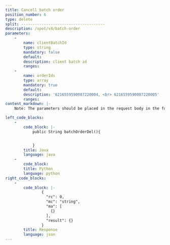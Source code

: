 ```yaml
---
title: Cancell batch order
position_number: 6
type: delete
split: -------------------------------------
description: /spot/v4/batch-order
parameters:
    -
        name: clientBatchId
        type: string
        mandatory: false
        default:
        description: client batch id
        ranges:
    -
        name: orderIds
        type: array
        mandatory: true
        default:
        description: '6216559590087220004, <br> 6216559590087220005'
        ranges:
content_markdown: |-
    Note: The parameters should be placed in the request body in the form of json

left_code_blocks:
    -
        code_block: |-
            public String batchOrderDel(){


            }
        title: Java
        language: java
    -
        code_block:
        title: Python
        language: python
right_code_blocks:
    -
        code_block: |-
                {
                  "rc": 0,
                  "mc": "string",
                  "ma": [
                    {}
                  ],
                  "result": {}
                }
        title: Response
        language: json
---
```


